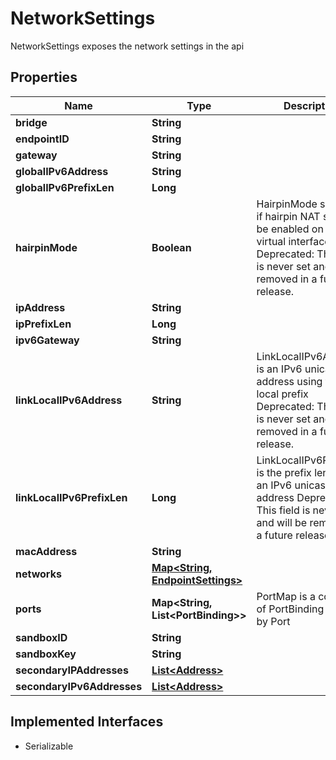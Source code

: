 

# NetworkSettings

NetworkSettings exposes the network settings in the api

## Properties

| Name | Type | Description | Notes |
|------------ | ------------- | ------------- | -------------|
|**bridge** | **String** |  |  [optional] |
|**endpointID** | **String** |  |  [optional] |
|**gateway** | **String** |  |  [optional] |
|**globalIPv6Address** | **String** |  |  [optional] |
|**globalIPv6PrefixLen** | **Long** |  |  [optional] |
|**hairpinMode** | **Boolean** | HairpinMode specifies if hairpin NAT should be enabled on the virtual interface  Deprecated: This field is never set and will be removed in a future release. |  [optional] |
|**ipAddress** | **String** |  |  [optional] |
|**ipPrefixLen** | **Long** |  |  [optional] |
|**ipv6Gateway** | **String** |  |  [optional] |
|**linkLocalIPv6Address** | **String** | LinkLocalIPv6Address is an IPv6 unicast address using the link-local prefix  Deprecated: This field is never set and will be removed in a future release. |  [optional] |
|**linkLocalIPv6PrefixLen** | **Long** | LinkLocalIPv6PrefixLen is the prefix length of an IPv6 unicast address  Deprecated: This field is never set and will be removed in a future release. |  [optional] |
|**macAddress** | **String** |  |  [optional] |
|**networks** | [**Map&lt;String, EndpointSettings&gt;**](EndpointSettings.md) |  |  [optional] |
|**ports** | **Map&lt;String, List&lt;PortBinding&gt;&gt;** | PortMap is a collection of PortBinding indexed by Port |  [optional] |
|**sandboxID** | **String** |  |  [optional] |
|**sandboxKey** | **String** |  |  [optional] |
|**secondaryIPAddresses** | [**List&lt;Address&gt;**](Address.md) |  |  [optional] |
|**secondaryIPv6Addresses** | [**List&lt;Address&gt;**](Address.md) |  |  [optional] |


## Implemented Interfaces

* Serializable


